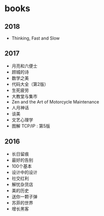 # books

## 2018

* Thinking, Fast and Slow

## 2017

* 月亮和六便士
* 顾城的诗
* 数学之美
* 代码大全（第2版）
* 生死疲劳
* 大教堂与集市
* Zen and the Art of Motorcycle Maintenance
* 人月神话
* 谈美
* 文艺心理学
* 图解 TCP/IP : 第5版


## 2016

* 长日留痕
* 最好的告别
* 100个基本
* 设计中的设计
* 社交红利
* 解忧杂货店
* 美的历史
* 送你一颗子弹
* 苏菲的世界
* 增长黑客
